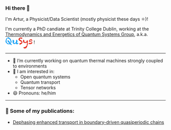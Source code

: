 ### Hi there 👋


I'm Artur, a Physicist/Data Scientist (mostly physicist these days ⚛️)!

I'm currently a PhD candiate at Trinity College Dublin, working at the [Thermodynamics and Energetics of Quantum Systems Group](https://www.qusys-tcd.com/), a.k.a. &nbsp;<img align="center" src="https://raw.githubusercontent.com/arturml/arturml/main/qusys.png">&nbsp;!

---

- 🔭 I’m currently working on quantum thermal machines strongly coupled to environments
- 🤔 I am interested in:
  - Open quantum systems
  - Quantum transport
  - Tensor networks
- 😄 Pronouns: he/him

---

### 📰 Some of my publications:
- [Dephasing enhanced transport in boundary-driven quasiperiodic chains](https://arxiv.org/abs/2106.11406)

<!--
**arturml/arturml** is a ✨ _special_ ✨ repository because its `README.md` (this file) appears on your GitHub profile.

Here are some ideas to get you started:

- 🔭 I’m currently working on ...
- 🌱 I’m currently learning ...
- 👯 I’m looking to collaborate on ...
- 🤔 I’m looking for help with ...
- 💬 Ask me about ...
- 📫 How to reach me: ...
- 😄 Pronouns: ...
- ⚡ Fun fact: ...
-->
